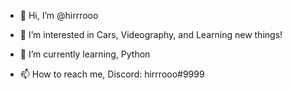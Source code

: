 - 👋 Hi, I’m @hirrrooo

- 👀 I’m interested in Cars, Videography, and Learning new things!

- 🌱 I’m currently learning, Python
 
- 📫 How to reach me, Discord: hirrrooo#9999

<!---
hirrrooo/hirrrooo is a ✨ special ✨ repository because its `README.md` (this file) appears on your GitHub profile.
You can click the Preview link to take a look at your changes.
--->

